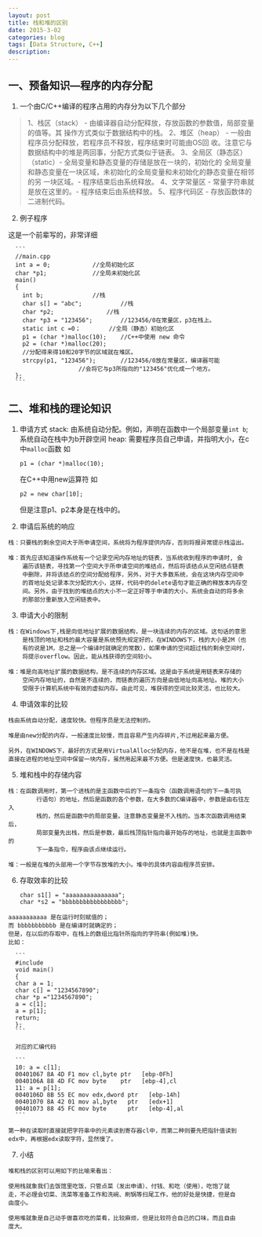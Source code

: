 ```yaml
---
layout: post
title: 栈和堆的区别
date: 2015-3-02
categories: blog
tags: [Data Structure, C++]
description: 
---
```



## 一、预备知识—程序的内存分配  

1. 一个由C/C++编译的程序占用的内存分为以下几个部分 

>  1、栈区（stack） - 由编译器自动分配释放，存放函数的参数值，局部变量的值等。其
>  操作方式类似于数据结构中的栈。 
>  2、堆区（heap） - 一般由程序员分配释放，若程序员不释放，程序结束时可能由OS回
>  收。注意它与数据结构中的堆是两回事，分配方式类似于链表。
>  3、全局区（静态区）（static）- 全局变量和静态变量的存储是放在一块的，初始化的
>  全局变量和静态变量在一块区域，未初始化的全局变量和未初始化的静态变量在相邻的另
>  一块区域。- 程序结束后由系统释放。 
>  4、文字常量区 - 常量字符串就是放在这里的。- 程序结束后由系统释放。 
>  5、程序代码区 - 存放函数体的二进制代码。
   
   
2. 例子程序
	  
这是一个前辈写的，非常详细

	  ```
	  //main.cpp
	  int a = 0;   			//全局初始化区
	  char *p1;   			//全局未初始化区
	  main()
	  {
	  	int b;   			//栈
	  	char s[] = "abc";   		//栈
	  	char *p2;   			//栈
	  	char *p3 = "123456";   		//123456/0在常量区，p3在栈上。
	  	static int c =0；   		//全局（静态）初始化区
	  	p1 = (char *)malloc(10);	//C++中使用 new 命令
	  	p2 = (char *)malloc(20);
	  	//分配得来得10和20字节的区域就在堆区。
	  	strcpy(p1, "123456");   	//123456/0放在常量区，编译器可能
						//会将它与p3所指向的"123456"优化成一个地方。
	  };
	  ```
   
##  二、堆和栈的理论知识

  1. 申请方式 
	  stack:
	  由系统自动分配。例如，声明在函数中一个局部变量```int b```; 系统自动在栈中为b开辟空间
	  heap:
	  需要程序员自己申请，并指明大小，在c中```malloc```函数
	  如
		```
		p1 = (char *)malloc(10);
		```
	  在C++中用new运算符
	  如
		```
		p2 = new char[10];
		```
	  但是注意p1、p2本身是在栈中的。


  2. 申请后系统的响应

	栈：只要栈的剩余空间大于所申请空间，系统将为程序提供内存，否则将报异常提示栈溢出。

	堆：首先应该知道操作系统有一个记录空闲内存地址的链表，当系统收到程序的申请时, 会
	    遍历该链表，寻找第一个空间大于所申请空间的堆结点，然后将该结点从空闲结点链表
	    中删除，并将该结点的空间分配给程序，另外，对于大多数系统，会在这块内存空间中
	    的首地址处记录本次分配的大小，这样，代码中的delete语句才能正确的释放本内存空
	    间。另外，由于找到的堆结点的大小不一定正好等于申请的大小，系统会自动的将多余
	    的那部分重新放入空闲链表中。


  3. 申请大小的限制

	栈：在Windows下,栈是向低地址扩展的数据结构，是一块连续的内存的区域。这句话的意思
	    是栈顶的地址和栈的最大容量是系统预先规定好的，在WINDOWS下，栈的大小是2M（也
	    有的说是1M，总之是一个编译时就确定的常数），如果申请的空间超过栈的剩余空间时，
	    将提示overflow。因此，能从栈获得的空间较小。

	堆：堆是向高地址扩展的数据结构，是不连续的内存区域。这是由于系统是用链表来存储的
	    空闲内存地址的，自然是不连续的，而链表的遍历方向是由低地址向高地址。堆的大小
	    受限于计算机系统中有效的虚拟内存。由此可见，堆获得的空间比较灵活，也比较大。


  4. 申请效率的比较

	栈由系统自动分配，速度较快。但程序员是无法控制的。

	堆是由new分配的内存，一般速度比较慢，而且容易产生内存碎片,不过用起来最方便。

	另外，在WINDOWS下，最好的方式是用VirtualAlloc分配内存，他不是在堆，也不是在栈是
	直接在进程的地址空间中保留一块内存，虽然用起来最不方便。但是速度快，也最灵活。


  5. 堆和栈中的存储内容

	栈：在函数调用时，第一个进栈的是主函数中后的下一条指令（函数调用语句的下一条可执
      	    行语句）的地址，然后是函数的各个参数，在大多数的C编译器中，参数是由右往左入
      	    栈的，然后是函数中的局部变量。注意静态变量是不入栈的。当本次函数调用结束后，
      	    局部变量先出栈，然后是参数，最后栈顶指针指向最开始存的地址，也就是主函数中的
      	    下一条指令，程序由该点继续运行。
	
	堆：一般是在堆的头部用一个字节存放堆的大小。堆中的具体内容由程序员安排。
 
  
  6. 存取效率的比较
 	
	  ``` 
	  char s1[] = "aaaaaaaaaaaaaaa";
	  char *s2 = "bbbbbbbbbbbbbbbbb";
	  ```
	aaaaaaaaaaa 是在运行时刻赋值的；
	而 bbbbbbbbbbb 是在编译时就确定的；
	但是，在以后的存取中，在栈上的数组比指针所指向的字符串(例如堆)快。
	比如： 

	  ```
	  #include
	  void main()
	  {
	  char a = 1;
	  char c[] = "1234567890";
	  char *p ="1234567890";
	  a = c[1];
	  a = p[1];
	  return;
	  };
	  ```

	  对应的汇编代码

	  ```
	  10: a = c[1];
	  00401067 8A 4D F1 mov cl,byte ptr   [ebp-0Fh]
	  0040106A 88 4D FC mov byte    ptr   [ebp-4],cl
	  11: a = p[1]; 
	  0040106D 8B 55 EC mov edx,dword ptr   [ebp-14h] 
	  00401070 8A 42 01 mov al,byte   ptr   [edx+1] 
	  00401073 88 45 FC mov byte      ptr   [ebp-4],al 
	  ```

  	第一种在读取时直接就把字符串中的元素读到寄存器cl中，而第二种则要先把指针值读到
	edx中，再根据edx读取字符，显然慢了。 
   
   
  7. 小结 

  	堆和栈的区别可以用如下的比喻来看出： 

  	使用栈就象我们去饭馆里吃饭，只管点菜（发出申请）、付钱、和吃（使用），吃饱了就
	走，不必理会切菜、洗菜等准备工作和洗碗、刷锅等扫尾工作，他的好处是快捷，但是自
	由度小。
	
	使用堆就象是自己动手做喜欢吃的菜肴，比较麻烦，但是比较符合自己的口味，而且自由
	度大。
